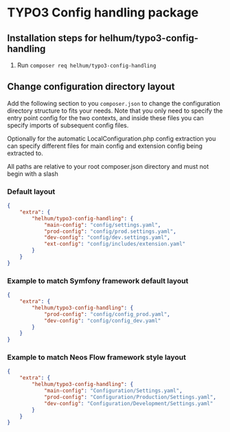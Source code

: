 # TYPO3 Config handling package

## Installation steps for helhum/typo3-config-handling

1. Run `composer req helhum/typo3-config-handling`

## Change configuration directory layout

Add the following section to you `composer.json` to change the configuration directory structure
to fits your needs. Note that you only need to specify the entry point config for the two contexts,
and inside these files you can specify imports of subsequent config files.

Optionally for the automatic LocalConfiguration.php config extraction you can specify different
files for main config and extension config being extracted to.

All paths are relative to your root composer.json directory and must not begin with a slash

### Default layout

```json
{
    "extra": {
        "helhum/typo3-config-handling": {
            "main-config": "config/settings.yaml",
            "prod-config": "config/prod.settings.yaml",
            "dev-config": "config/dev.settings.yaml",
            "ext-config": "config/includes/extension.yaml"
        }
    }
}
```

### Example to match Symfony framework default layout

```json
{
    "extra": {
        "helhum/typo3-config-handling": {
            "prod-config": "config/config_prod.yaml",
            "dev-config": "config/config_dev.yaml"
        }
    }
}
```

### Example to match Neos Flow framework style layout

```json
{
    "extra": {
        "helhum/typo3-config-handling": {
            "main-config": "Configuration/Settings.yaml",
            "prod-config": "Configuration/Production/Settings.yaml",
            "dev-config": "Configuration/Development/Settings.yaml"
        }
    }
}
```

